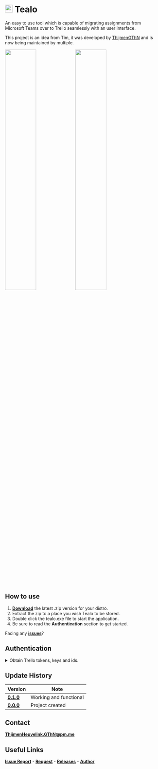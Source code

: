 # <img src="https://i.imgur.com/ItE38Tl.png" width="25"> Tealo
An easy to use tool which is capable of migrating assignments from Microsoft Teams over to Trello seamlessly with an user interface.

This project is an idea from Tim, it was developed by [ThijmenGThN](https://github.com/ThijmenGThN) and is now being maintained by multiple.

<p align="left"><img src="https://i.imgur.com/brgvAbz.png" width="45%"> <img src="https://i.imgur.com/e2HLxEW.png" width="45%"></p>

## How to use
1. [**Download**](https://github.com/ThijmenGThN/Tealo/releases) the latest .zip version for your distro.
2. Extract the zip to a place you wish Tealo to be stored.
3. Double click the tealo.exe file to start the application.
4. Be sure to read the **Authentication** section to get started.

Facing any [**issues**](https://github.com/ThijmenGThN/Tealo/issues)?

## Authentication

<details>
  <summary>Obtain Trello tokens, keys and ids.</summary>

  - **User key & token**
    <img src="https://i.imgur.com/OMbgKT4.png" width="100%">
  - **Board ID**
    <img src="https://i.imgur.com/04jozwA.gif" width="100%">
  - **List ID**
    <img src="https://i.imgur.com/0ZEW2iM.gif" width="100%">
  - **Card ID**
	<img src="https://i.imgur.com/1l8gO39.gif" width="100%">
</details>

## Update History
Version | Note
-|-
[**0.1.0**](https://github.com/ThijmenGThN/Tealo/releases/tag/0.1.0) | Working and functional
[**0.0.0**](https://github.com/ThijmenGThN/Tealo/releases/tag/0.0.0) | Project created

## Contact
[**ThijmenHeuvelink.GThN@pm.me**](mailto:ThijmenHeuvelink.GThN@pm.me)

## Useful Links
[**Issue Report**](https://github.com/ThijmenGThN/Tealo/issues) - [**Request**](https://github.com/ThijmenGThN/Tealo/pulls) - [**Releases**](https://github.com/ThijmenGThN/Tealo/releases) - [**Author**](https://github.com/ThijmenGThN)